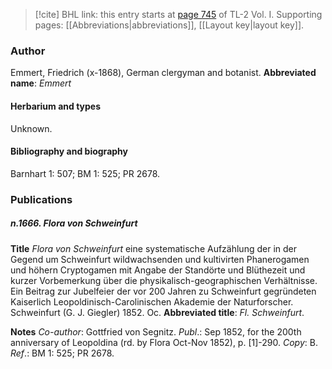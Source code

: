 > [!cite] BHL link: this entry starts at [page 745](https://www.biodiversitylibrary.org/page/33120876) of TL-2 Vol. I.
> Supporting pages: [[Abbreviations|abbreviations]], [[Layout key|layout key]].

### Author

Emmert, Friedrich (x-1868), German clergyman and botanist. 
**Abbreviated name**: *Emmert*

#### Herbarium and types

Unknown.

#### Bibliography and biography

Barnhart 1: 507; BM 1: 525; PR 2678.

### Publications

##### n.1666. Flora von Schweinfurt

**Title**
*Flora von Schweinfurt* eine systematische Aufzählung der in der Gegend um Schweinfurt wildwachsenden und kultivirten Phanerogamen und höhern Cryptogamen mit Angabe der Standörte und Blüthezeit und kurzer Vorbemerkung über die physikalisch-geographischen Verhältnisse. Ein Beitrag zur Jubelfeier der vor 200 Jahren zu Schweinfurt gegründeten Kaiserlich Leopoldinisch-Carolinischen Akademie der Naturforscher. Schweinfurt (G. J. Giegler) 1852. Oc.
**Abbreviated title**: *Fl. Schweinfurt*.

**Notes**
*Co-author*: Gottfried von Segnitz.
*Publ*.: Sep 1852, for the 200th anniversary of Leopoldina (rd. by Flora Oct-Nov 1852), p. \[1\]-290. *Copy*: B.
*Ref*.: BM 1: 525; PR 2678.

